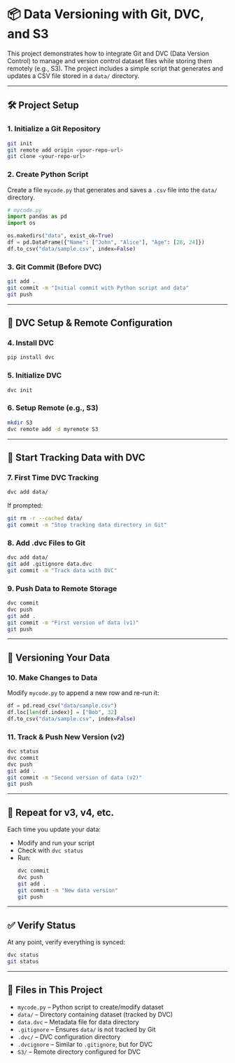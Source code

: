 
# 📦 Data Versioning with Git, DVC, and S3

This project demonstrates how to integrate Git and DVC (Data Version Control) to manage and version control dataset files while storing them remotely (e.g., S3). The project includes a simple script that generates and updates a CSV file stored in a `data/` directory.

---

## 🛠️ Project Setup

### 1. Initialize a Git Repository
```bash
git init
git remote add origin <your-repo-url>
git clone <your-repo-url>
```

### 2. Create Python Script
Create a file `mycode.py` that generates and saves a `.csv` file into the `data/` directory.

```python
# mycode.py
import pandas as pd
import os

os.makedirs("data", exist_ok=True)
df = pd.DataFrame({"Name": ["John", "Alice"], "Age": [28, 24]})
df.to_csv("data/sample.csv", index=False)
```

### 3. Git Commit (Before DVC)
```bash
git add .
git commit -m "Initial commit with Python script and data"
git push
```

---

## 🔄 DVC Setup & Remote Configuration

### 4. Install DVC
```bash
pip install dvc
```

### 5. Initialize DVC
```bash
dvc init
```

### 6. Setup Remote (e.g., S3)
```bash
mkdir S3
dvc remote add -d myremote S3
```

---

## 🧠 Start Tracking Data with DVC

### 7. First Time DVC Tracking
```bash
dvc add data/
```

If prompted:
```bash
git rm -r --cached data/
git commit -m "Stop tracking data directory in Git"
```

### 8. Add .dvc Files to Git
```bash
dvc add data/
git add .gitignore data.dvc
git commit -m "Track data with DVC"
```

### 9. Push Data to Remote Storage
```bash
dvc commit
dvc push
git add .
git commit -m "First version of data (v1)"
git push
```

---

## 🔁 Versioning Your Data

### 10. Make Changes to Data
Modify `mycode.py` to append a new row and re-run it:
```python
df = pd.read_csv("data/sample.csv")
df.loc[len(df.index)] = ["Bob", 32]
df.to_csv("data/sample.csv", index=False)
```

### 11. Track & Push New Version (v2)
```bash
dvc status
dvc commit
dvc push
git add .
git commit -m "Second version of data (v2)"
git push
```

---

## 🔂 Repeat for v3, v4, etc.

Each time you update your data:
- Modify and run your script
- Check with `dvc status`
- Run:
  ```bash
  dvc commit
  dvc push
  git add .
  git commit -m "New data version"
  git push
  ```

---

## ✅ Verify Status

At any point, verify everything is synced:
```bash
dvc status
git status
```

---

## 📂 Files in This Project

- `mycode.py` – Python script to create/modify dataset
- `data/` – Directory containing dataset (tracked by DVC)
- `data.dvc` – Metadata file for data directory
- `.gitignore` – Ensures `data/` is not tracked by Git
- `.dvc/` – DVC configuration directory
- `.dvcignore` – Similar to `.gitignore`, but for DVC
- `S3/` – Remote directory configured for DVC

